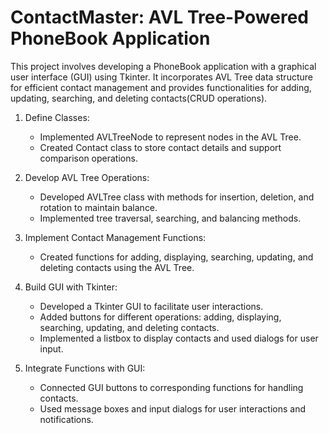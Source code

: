 # ContactMaster: AVL Tree-Powered PhoneBook Application
This project involves developing a PhoneBook application with a graphical user interface (GUI) using Tkinter. It incorporates AVL Tree data structure for efficient contact management and provides functionalities for adding, updating, searching, and deleting contacts(CRUD operations).

1. Define Classes:
   - Implemented AVLTreeNode to represent nodes in the AVL Tree.
   - Created Contact class to store contact details and support comparison operations.

2. Develop AVL Tree Operations:
   - Developed AVLTree class with methods for insertion, deletion, and rotation to maintain balance.
   - Implemented tree traversal, searching, and balancing methods.

3. Implement Contact Management Functions:
   - Created functions for adding, displaying, searching, updating, and deleting contacts using the AVL Tree.

4. Build GUI with Tkinter:
   - Developed a Tkinter GUI to facilitate user interactions.
   - Added buttons for different operations: adding, displaying, searching, updating, and deleting contacts.
   - Implemented a listbox to display contacts and used dialogs for user input.

5. Integrate Functions with GUI:
   - Connected GUI buttons to corresponding functions for handling contacts.
   - Used message boxes and input dialogs for user interactions and notifications.
